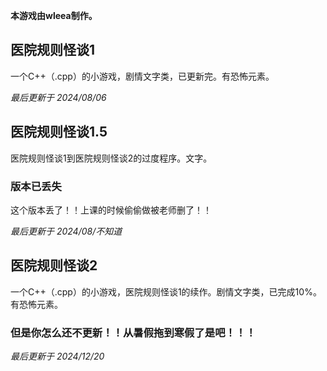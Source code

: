**本游戏由wleea制作。**

## 医院规则怪谈1

一个C++（.cpp）的小游戏，剧情文字类，已更新完。有恐怖元素。

*最后更新于 2024/08/06*

## 医院规则怪谈1.5

医院规则怪谈1到医院规则怪谈2的过度程序。文字。

### 版本已丢失
这个版本丢了！！上课的时候偷偷做被老师删了！！

*最后更新于 2024/08/不知道*

## 医院规则怪谈2

一个C++（.cpp）的小游戏，医院规则怪谈1的续作。剧情文字类，已完成10%。有恐怖元素。

### **但是你怎么还不更新！！从暑假拖到寒假了是吧！！！**

*最后更新于 2024/12/20*
